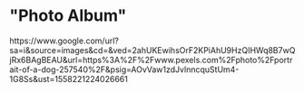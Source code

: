<h1>"Photo Album"</h1>

<p>https://www.google.com/url?sa=i&source=images&cd=&ved=2ahUKEwihsOrF2KPiAhU9HzQIHWq8B7wQjRx6BAgBEAU&url=https%3A%2F%2Fwww.pexels.com%2Fphoto%2Fportrait-of-a-dog-257540%2F&psig=AOvVaw1zdJvlnncquStUm4-1G8Ss&ust=1558221224026661<p>
